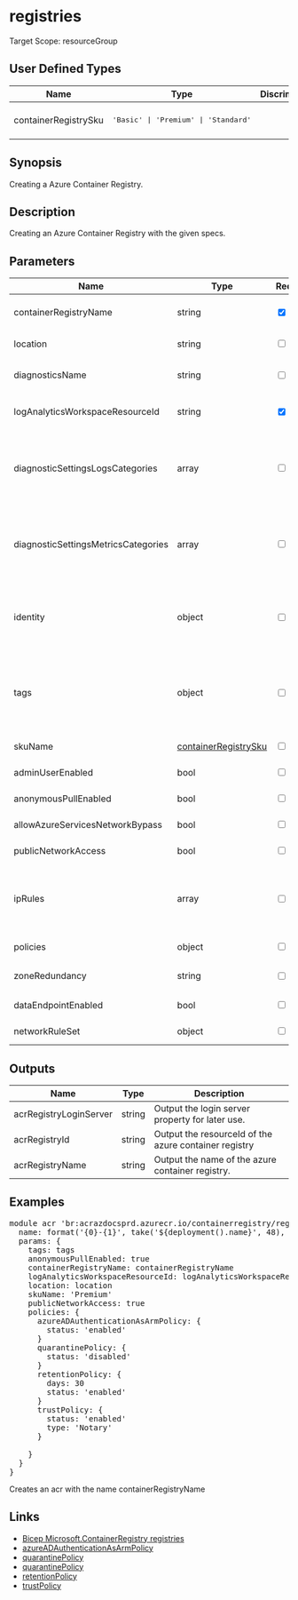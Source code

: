 ﻿# registries

Target Scope: resourceGroup

## User Defined Types
| Name | Type | Discriminator | Description
| -- |  -- | -- | -- |
| <a id="containerRegistrySku">containerRegistrySku</a>  | <pre>'Basic' &#124; 'Premium' &#124; 'Standard'</pre> |  | possible SKU options | 

## Synopsis
Creating a Azure Container Registry.

## Description
Creating an Azure Container Registry with the given specs.

## Parameters
| Name | Type | Required | Validation | Default value | Description |
| -- |  -- | -- | -- | -- | -- |
| containerRegistryName | string | <input type="checkbox" checked> | Length between 5-50 | <pre></pre> | The name of the Azure Container Registry to be upserted. |
| location | string | <input type="checkbox"> | None | <pre>resourceGroup().location</pre> | Specifies the Azure location where the resource should be created. Defaults to the resourcegroup location. |
| diagnosticsName | string | <input type="checkbox"> | Length between 1-260 | <pre>'AzurePlatformCentralizedLogging'</pre> | The name of the diagnostics. This defaults to `AzurePlatformCentralizedLogging`. |
| logAnalyticsWorkspaceResourceId | string | <input type="checkbox" checked> | Length between 0-* | <pre></pre> | The azure resource id of the log analytics workspace to log the diagnostics to. If you set this to an empty string, logging & diagnostics will be disabled. |
| diagnosticSettingsLogsCategories | array | <input type="checkbox"> | None | <pre>[<br>  {<br>    categoryGroup: 'allLogs'<br>    enabled: true<br>  }<br>]</pre> | Which log categories to enable; This defaults to `allLogs`. For array/object format, please refer to the [specifications](https://docs.microsoft.com/en-us/azure/templates/microsoft.insights/diagnosticsettings?tabs=bicep#logsettings). |
| diagnosticSettingsMetricsCategories | array | <input type="checkbox"> | None | <pre>[<br>  {<br>    categoryGroup: 'AllMetrics'<br>    enabled: true<br>  }<br>]</pre> | Which Metrics categories to enable; This defaults to `AllMetrics`. For array/object format, please refer to the [specifications](https://docs.microsoft.com/en-us/azure/templates/microsoft.insights/diagnosticsettings?tabs=bicep&pivots=deployment-language-bicep#metricsettings) |
| identity | object | <input type="checkbox"> | None | <pre>{<br>  type: 'SystemAssigned'<br>}</pre> | Sets the identity property for the container registry<br>Example:<br>{<br>&nbsp;&nbsp;&nbsp;type: 'UserAssigned'<br>&nbsp;&nbsp;&nbsp;userAssignedIdentities: userAssignedIdentities<br>}' |
| tags | object | <input type="checkbox"> | None | <pre>{}</pre> | The tags to apply to this resource. This is an object with key/value pairs.<br>Example:<br>{<br>&nbsp;&nbsp;&nbsp;FirstTag: myvalue<br>&nbsp;&nbsp;&nbsp;SecondTag: another value<br>} |
| skuName | [containerRegistrySku](#containerRegistrySku) | <input type="checkbox"> | None | <pre>'Premium'</pre> | The sku of this Azure Container Registry. |
| adminUserEnabled | bool | <input type="checkbox"> | None | <pre>false</pre> | Enable the admin user to login with a username & password to this ACR. |
| anonymousPullEnabled | bool | <input type="checkbox"> | None | <pre>false</pre> | Allow pulling without being authenticated against this Azure Container Registry. |
| allowAzureServicesNetworkBypass | bool | <input type="checkbox"> | None | <pre>false</pre> | If you want to allow trusted azure services to bypass your network settings, enable this. |
| publicNetworkAccess | bool | <input type="checkbox"> | None | <pre>false</pre> | The default network action for this Azure Container Registry. |
| ipRules | array | <input type="checkbox"> | None | <pre>[]</pre> | An array of IP Rules to apply to this Azure Container Registry. <br>For object structure, please refer to the [specification]<br>(https://learn.microsoft.com/en-us/azure/templates/microsoft.containerregistry/registries?pivots=deployment-language-bicep#iprule). |
| policies | object | <input type="checkbox"> | None | <pre>{}</pre> | The policies to apply on this ACR. For object structure, please refer to the [specifications](https://learn.microsoft.com/en-us/azure/templates/microsoft.containerregistry/registries?pivots=deployment-language-bicep#policies). |
| zoneRedundancy | string | <input type="checkbox"> | `'Enabled'` or `'Disabled'` | <pre>'Disabled'</pre> | Enable zone redundancy for this ACR. |
| dataEndpointEnabled | bool | <input type="checkbox"> | None | <pre>false</pre> | Enable data endpoint for this ACR. |
| networkRuleSet | object | <input type="checkbox"> | None | <pre>empty(ipRules)</pre> | Setting up the networkRuleSet and add ip rules if any are defined. |

## Outputs
| Name | Type | Description |
| -- |  -- | -- |
| acrRegistryLoginServer | string | Output the login server property for later use. |
| acrRegistryId | string | Output the resourceId of the azure container registry |
| acrRegistryName | string | Output the name of the azure container registry. |

## Examples
<pre>
module acr 'br:acrazdocsprd.azurecr.io/containerregistry/registries:2024.06.07.1-main' = {
  name: format('{0}-{1}', take('${deployment().name}', 48), 'acrDeploy')
  params: {
    tags: tags
    anonymousPullEnabled: true
    containerRegistryName: containerRegistryName
    logAnalyticsWorkspaceResourceId: logAnalyticsWorkspaceResourceId
    location: location
    skuName: 'Premium'
    publicNetworkAccess: true
    policies: {
      azureADAuthenticationAsArmPolicy: {
        status: 'enabled'
      }
      quarantinePolicy: {
        status: 'disabled'
      }
      retentionPolicy: {
        days: 30
        status: 'enabled'
      }
      trustPolicy: {
        status: 'enabled'
        type: 'Notary'
      }

    }
  }
}
</pre>
<p>Creates an acr with the name containerRegistryName</p>

## Links
- [Bicep Microsoft.ContainerRegistry registries](https://learn.microsoft.com/en-us/azure/templates/microsoft.containerregistry/registries?pivots=deployment-language-bicep)<br>
- [azureADAuthenticationAsArmPolicy](https://www.azadvertizer.net/azpolicyadvertizer/42781ec6-6127-4c30-bdfa-fb423a0047d3.html)<br>
- [quarantinePolicy](https://github.com/Azure/acr/tree/main/docs/preview/quarantine)<br>
- [quarantinePolicy](https://samcogan.com/image-quarantine-in-azure-container-registry/)<br>
- [retentionPolicy](https://learn.microsoft.com/en-us/azure/container-registry/container-registry-retention-policy)<br>
- [trustPolicy](https://learn.microsoft.com/en-us/azure/container-registry/container-registry-content-trust)
